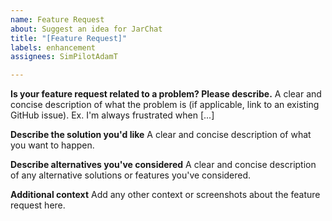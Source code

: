 ```yaml
---
name: Feature Request
about: Suggest an idea for JarChat
title: "[Feature Request]"
labels: enhancement
assignees: SimPilotAdamT

---
```


**Is your feature request related to a problem? Please describe.**
A clear and concise description of what the problem is (if applicable, link to an existing GitHub issue). Ex. I'm always frustrated when [...]

**Describe the solution you'd like**
A clear and concise description of what you want to happen.

**Describe alternatives you've considered**
A clear and concise description of any alternative solutions or features you've considered.

**Additional context**
Add any other context or screenshots about the feature request here.
